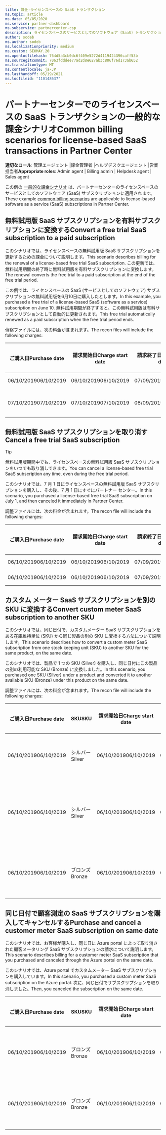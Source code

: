 ```yaml
---
title: 課金-ライセンスベースの SaaS トランザクション
ms.topic: article
ms.date: 05/05/2020
ms.service: partner-dashboard
ms.subservice: partnercenter-csp
description: ライセンスベースのサービスとしてのソフトウェア (SaaS) トランザクションについて、パートナーセンターでの一般的な課金シナリオについて説明します。
author: sodeb
ms.author: sodeb
ms.localizationpriority: medium
ms.custom: SEOMAY.20
ms.openlocfilehash: 764d5a3cb0dc6f409e5272d4119424396caff53b
ms.sourcegitcommit: 7063fdddee77ad2d8e627ab3c806f76d173ab652
ms.translationtype: MT
ms.contentlocale: ja-JP
ms.lasthandoff: 05/19/2021
ms.locfileid: "110148637"
---
```

# <a name="common-billing-scenarios-for-license-based-saas-transactions-in-partner-center"></a><span data-ttu-id="ed53f-103">パートナーセンターでのライセンスベースの SaaS トランザクションの一般的な課金シナリオ</span><span class="sxs-lookup"><span data-stu-id="ed53f-103">Common billing scenarios for license-based SaaS transactions in Partner Center</span></span>

<span data-ttu-id="ed53f-104">**適切なロール**: 管理エージェント |課金管理者 |ヘルプデスクエージェント |営業担当者</span><span class="sxs-lookup"><span data-stu-id="ed53f-104">**Appropriate roles**: Admin agent | Billing admin | Helpdesk agent | Sales agent</span></span>


<span data-ttu-id="ed53f-105">この例の [一般的な課金シナリオ](common-billing-scenarios.md) は、パートナーセンターのライセンスベースのサービスとしてのソフトウェア (SaaS) サブスクリプションに適用されます。</span><span class="sxs-lookup"><span data-stu-id="ed53f-105">These example [common billing scenarios](common-billing-scenarios.md) are applicable to license-based software as a service (SaaS) subscriptions in Partner Center.</span></span>

## <a name="convert-a-free-trial-saas-subscription-to-a-paid-subscription"></a><span data-ttu-id="ed53f-106">無料試用版 SaaS サブスクリプションを有料サブスクリプションに変換する</span><span class="sxs-lookup"><span data-stu-id="ed53f-106">Convert a free trial SaaS subscription to a paid subscription</span></span>

<span data-ttu-id="ed53f-107">このシナリオでは、ライセンスベースの無料試用版 SaaS サブスクリプションを更新するための課金について説明します。</span><span class="sxs-lookup"><span data-stu-id="ed53f-107">This scenario describes billing for the renewal of a license-based free trial SaaS subscription.</span></span> <span data-ttu-id="ed53f-108">この更新では、無料試用期間の終了時に無料試用版を有料サブスクリプションに変換します。</span><span class="sxs-lookup"><span data-stu-id="ed53f-108">The renewal converts the free trial to a paid subscription at the end of the free trial period.</span></span>

<span data-ttu-id="ed53f-109">この例では、ライセンスベースの SaaS (サービスとしてのソフトウェア) サブスクリプションの無料試用版を6月10日に購入したとします。</span><span class="sxs-lookup"><span data-stu-id="ed53f-109">In this example, you purchased a free trial of a license-based SaaS (software as a service) subscription on June 10.</span></span> <span data-ttu-id="ed53f-110">無料試用期間が終了すると、この無料試用版は有料サブスクリプションとして自動的に更新されます。</span><span class="sxs-lookup"><span data-stu-id="ed53f-110">This free trial automatically renewed as a paid subscription when the free trial period ends.</span></span>

<span data-ttu-id="ed53f-111">偵察ファイルには、次の料金が含まれます。</span><span class="sxs-lookup"><span data-stu-id="ed53f-111">The recon files will include the following charges:</span></span>

| <span data-ttu-id="ed53f-112">ご購入日</span><span class="sxs-lookup"><span data-stu-id="ed53f-112">Purchase date</span></span> | <span data-ttu-id="ed53f-113">請求開始日</span><span class="sxs-lookup"><span data-stu-id="ed53f-113">Charge start date</span></span> | <span data-ttu-id="ed53f-114">請求終了日</span><span class="sxs-lookup"><span data-stu-id="ed53f-114">Charge end date</span></span> | <span data-ttu-id="ed53f-115">Unit price</span><span class="sxs-lookup"><span data-stu-id="ed53f-115">Unit price</span></span> | <span data-ttu-id="ed53f-116">ユニット数</span><span class="sxs-lookup"><span data-stu-id="ed53f-116">Unit quantity</span></span> | <span data-ttu-id="ed53f-117">合計金額</span><span class="sxs-lookup"><span data-stu-id="ed53f-117">Total amount</span></span> | <span data-ttu-id="ed53f-118">請求の種類</span><span class="sxs-lookup"><span data-stu-id="ed53f-118">Charge type</span></span> | <span data-ttu-id="ed53f-119">サブスクリプションの説明</span><span class="sxs-lookup"><span data-stu-id="ed53f-119">Subscription description</span></span> |
| ------------- | ----------------- | --------------- | ---------- | ------------- | ------------ | ----------- | ----------------- |
| <span data-ttu-id="ed53f-120">06/10/2019</span><span class="sxs-lookup"><span data-stu-id="ed53f-120">06/10/2019</span></span> | <span data-ttu-id="ed53f-121">06/10/2019</span><span class="sxs-lookup"><span data-stu-id="ed53f-121">06/10/2019</span></span> | <span data-ttu-id="ed53f-122">07/09/2019</span><span class="sxs-lookup"><span data-stu-id="ed53f-122">07/09/2019</span></span> | <span data-ttu-id="ed53f-123">0 ドル</span><span class="sxs-lookup"><span data-stu-id="ed53f-123">$0</span></span> | <span data-ttu-id="ed53f-124">1</span><span class="sxs-lookup"><span data-stu-id="ed53f-124">1</span></span> | <span data-ttu-id="ed53f-125">0 ドル</span><span class="sxs-lookup"><span data-stu-id="ed53f-125">$0</span></span> | <span data-ttu-id="ed53f-126">新規</span><span class="sxs-lookup"><span data-stu-id="ed53f-126">New</span></span> | <span data-ttu-id="ed53f-127">無料試用版</span><span class="sxs-lookup"><span data-stu-id="ed53f-127">Free trial</span></span> |
| <span data-ttu-id="ed53f-128">07/10/2019</span><span class="sxs-lookup"><span data-stu-id="ed53f-128">07/10/2019</span></span> | <span data-ttu-id="ed53f-129">07/10/2019</span><span class="sxs-lookup"><span data-stu-id="ed53f-129">07/10/2019</span></span> | <span data-ttu-id="ed53f-130">08/09/2019</span><span class="sxs-lookup"><span data-stu-id="ed53f-130">08/09/2019</span></span> | <span data-ttu-id="ed53f-131">2 ドル</span><span class="sxs-lookup"><span data-stu-id="ed53f-131">$2</span></span> | <span data-ttu-id="ed53f-132">1</span><span class="sxs-lookup"><span data-stu-id="ed53f-132">1</span></span> | <span data-ttu-id="ed53f-133">2 ドル</span><span class="sxs-lookup"><span data-stu-id="ed53f-133">$2</span></span> | <span data-ttu-id="ed53f-134">更新</span><span class="sxs-lookup"><span data-stu-id="ed53f-134">Renew</span></span> | <span data-ttu-id="ed53f-135">有料サブスクリプション</span><span class="sxs-lookup"><span data-stu-id="ed53f-135">Paid subscription</span></span> |

## <a name="cancel-a-free-trial-saas-subscription"></a><span data-ttu-id="ed53f-136">無料試用版 SaaS サブスクリプションを取り消す</span><span class="sxs-lookup"><span data-stu-id="ed53f-136">Cancel a free trial SaaS subscription</span></span>

> [!TIP]
> <span data-ttu-id="ed53f-137">無料試用版期間中でも、ライセンスベースの無料試用版 SaaS サブスクリプションをいつでも取り消しできます。</span><span class="sxs-lookup"><span data-stu-id="ed53f-137">You can cancel a license-based free trial SaaS subscription any time, even during the free trial period.</span></span>

<span data-ttu-id="ed53f-138">このシナリオでは、7 月 1 日にライセンスベースの無料試用版 SaaS サブスクリプションを購入し、その後、7 月 1 日にすぐにパートナー センター。</span><span class="sxs-lookup"><span data-stu-id="ed53f-138">In this scenario, you purchased a license-based free trial SaaS subscription on July 1, and then canceled it immediately in Partner Center.</span></span>

<span data-ttu-id="ed53f-139">調整ファイルには、次の料金が含まれます。</span><span class="sxs-lookup"><span data-stu-id="ed53f-139">The recon file will include the following charges:</span></span>

| <span data-ttu-id="ed53f-140">ご購入日</span><span class="sxs-lookup"><span data-stu-id="ed53f-140">Purchase date</span></span> | <span data-ttu-id="ed53f-141">請求開始日</span><span class="sxs-lookup"><span data-stu-id="ed53f-141">Charge start date</span></span> | <span data-ttu-id="ed53f-142">請求終了日</span><span class="sxs-lookup"><span data-stu-id="ed53f-142">Charge end date</span></span> | <span data-ttu-id="ed53f-143">Unit price</span><span class="sxs-lookup"><span data-stu-id="ed53f-143">Unit price</span></span> | <span data-ttu-id="ed53f-144">単位数量</span><span class="sxs-lookup"><span data-stu-id="ed53f-144">Unit quantity</span></span> | <span data-ttu-id="ed53f-145">合計金額</span><span class="sxs-lookup"><span data-stu-id="ed53f-145">Total amount</span></span> | <span data-ttu-id="ed53f-146">請求の種類</span><span class="sxs-lookup"><span data-stu-id="ed53f-146">Charge type</span></span> | <span data-ttu-id="ed53f-147">サブスクリプションの説明</span><span class="sxs-lookup"><span data-stu-id="ed53f-147">Subscription description</span></span> |
| ------------- | ----------------- | --------------- | ---------- | ------------- | ------------ | ----------- | ----------------- |
| <span data-ttu-id="ed53f-148">06/10/2019</span><span class="sxs-lookup"><span data-stu-id="ed53f-148">06/10/2019</span></span> | <span data-ttu-id="ed53f-149">06/10/2019</span><span class="sxs-lookup"><span data-stu-id="ed53f-149">06/10/2019</span></span> | <span data-ttu-id="ed53f-150">07/09/2019</span><span class="sxs-lookup"><span data-stu-id="ed53f-150">07/09/2019</span></span> | <span data-ttu-id="ed53f-151">0 ドル</span><span class="sxs-lookup"><span data-stu-id="ed53f-151">$0</span></span> | <span data-ttu-id="ed53f-152">11</span><span class="sxs-lookup"><span data-stu-id="ed53f-152">11</span></span> | <span data-ttu-id="ed53f-153">0 ドル</span><span class="sxs-lookup"><span data-stu-id="ed53f-153">$0</span></span> | <span data-ttu-id="ed53f-154">新規</span><span class="sxs-lookup"><span data-stu-id="ed53f-154">New</span></span> | <span data-ttu-id="ed53f-155">無料試用版</span><span class="sxs-lookup"><span data-stu-id="ed53f-155">Free trial</span></span> |
| <span data-ttu-id="ed53f-156">06/10/2019</span><span class="sxs-lookup"><span data-stu-id="ed53f-156">06/10/2019</span></span> | <span data-ttu-id="ed53f-157">06/10/2019</span><span class="sxs-lookup"><span data-stu-id="ed53f-157">06/10/2019</span></span> | <span data-ttu-id="ed53f-158">07/09/2019</span><span class="sxs-lookup"><span data-stu-id="ed53f-158">07/09/2019</span></span> | <span data-ttu-id="ed53f-159">0 ドル</span><span class="sxs-lookup"><span data-stu-id="ed53f-159">$0</span></span> | <span data-ttu-id="ed53f-160">11</span><span class="sxs-lookup"><span data-stu-id="ed53f-160">11</span></span> | <span data-ttu-id="ed53f-161">0 ドル</span><span class="sxs-lookup"><span data-stu-id="ed53f-161">$0</span></span> | <span data-ttu-id="ed53f-162">Cancel</span><span class="sxs-lookup"><span data-stu-id="ed53f-162">Cancel</span></span> | <span data-ttu-id="ed53f-163">無料試用版</span><span class="sxs-lookup"><span data-stu-id="ed53f-163">Free trial</span></span> |

## <a name="convert-custom-meter-saas-subscription-to-another-sku"></a><span data-ttu-id="ed53f-164">カスタム メーター SaaS サブスクリプションを別の SKU に変換する</span><span class="sxs-lookup"><span data-stu-id="ed53f-164">Convert custom meter SaaS subscription to another SKU</span></span>

<span data-ttu-id="ed53f-165">このシナリオでは、同じ日付で、カスタムメーター SaaS サブスクリプションをある在庫維持単位 (SKU) から同じ製品の別の SKU に変換する方法について説明します。</span><span class="sxs-lookup"><span data-stu-id="ed53f-165">This scenario describes how to convert a custom meter SaaS subscription from one stock keeping unit (SKU) to another SKU for the same product, on the same date.</span></span>

<span data-ttu-id="ed53f-166">このシナリオでは、製品で 1 つの SKU (Silver) を購入し、同じ日付にこの製品の別の利用可能な SKU (Bronze) に変換しました。</span><span class="sxs-lookup"><span data-stu-id="ed53f-166">In this scenario, you purchased one SKU (Silver) under a product and converted it to another available SKU (Bronze) under this product on the same date.</span></span>

<span data-ttu-id="ed53f-167">調整ファイルには、次の料金が含まれます。</span><span class="sxs-lookup"><span data-stu-id="ed53f-167">The recon file will include the following charges:</span></span>

| <span data-ttu-id="ed53f-168">ご購入日</span><span class="sxs-lookup"><span data-stu-id="ed53f-168">Purchase date</span></span> | <span data-ttu-id="ed53f-169">SKU</span><span class="sxs-lookup"><span data-stu-id="ed53f-169">SKU</span></span> | <span data-ttu-id="ed53f-170">請求開始日</span><span class="sxs-lookup"><span data-stu-id="ed53f-170">Charge start date</span></span> | <span data-ttu-id="ed53f-171">請求終了日</span><span class="sxs-lookup"><span data-stu-id="ed53f-171">Charge end date</span></span> | <span data-ttu-id="ed53f-172">Unit price</span><span class="sxs-lookup"><span data-stu-id="ed53f-172">Unit price</span></span> | <span data-ttu-id="ed53f-173">単位数量</span><span class="sxs-lookup"><span data-stu-id="ed53f-173">Unit quantity</span></span> | <span data-ttu-id="ed53f-174">合計金額</span><span class="sxs-lookup"><span data-stu-id="ed53f-174">Total amount</span></span> | <span data-ttu-id="ed53f-175">請求の種類</span><span class="sxs-lookup"><span data-stu-id="ed53f-175">Charge type</span></span> | <span data-ttu-id="ed53f-176">サブスクリプションの説明</span><span class="sxs-lookup"><span data-stu-id="ed53f-176">Subscription description</span></span> |
| ------------- | ----------------- | ----------------- | --------------- | ---------- | ------------- | ------------ | ----------- | ----------------- |
| <span data-ttu-id="ed53f-177">06/10/2019</span><span class="sxs-lookup"><span data-stu-id="ed53f-177">06/10/2019</span></span> | <span data-ttu-id="ed53f-178">シルバー</span><span class="sxs-lookup"><span data-stu-id="ed53f-178">Silver</span></span> | <span data-ttu-id="ed53f-179">06/10/2019</span><span class="sxs-lookup"><span data-stu-id="ed53f-179">06/10/2019</span></span> | <span data-ttu-id="ed53f-180">06/10/2019</span><span class="sxs-lookup"><span data-stu-id="ed53f-180">06/10/2019</span></span> | <span data-ttu-id="ed53f-181">20 ドル</span><span class="sxs-lookup"><span data-stu-id="ed53f-181">$20</span></span> | <span data-ttu-id="ed53f-182">1</span><span class="sxs-lookup"><span data-stu-id="ed53f-182">1</span></span> | <span data-ttu-id="ed53f-183">20 ドル</span><span class="sxs-lookup"><span data-stu-id="ed53f-183">$20</span></span> | <span data-ttu-id="ed53f-184">新規</span><span class="sxs-lookup"><span data-stu-id="ed53f-184">New</span></span> | <span data-ttu-id="ed53f-185">カスタムメーター SaaS サブスクリプション</span><span class="sxs-lookup"><span data-stu-id="ed53f-185">Custom meter SaaS subscription</span></span> |
| <span data-ttu-id="ed53f-186">06/10/2019</span><span class="sxs-lookup"><span data-stu-id="ed53f-186">06/10/2019</span></span> | <span data-ttu-id="ed53f-187">シルバー</span><span class="sxs-lookup"><span data-stu-id="ed53f-187">Silver</span></span> | <span data-ttu-id="ed53f-188">06/10/2019</span><span class="sxs-lookup"><span data-stu-id="ed53f-188">06/10/2019</span></span> | <span data-ttu-id="ed53f-189">06/10/2019</span><span class="sxs-lookup"><span data-stu-id="ed53f-189">06/10/2019</span></span> | <span data-ttu-id="ed53f-190">20 ドル</span><span class="sxs-lookup"><span data-stu-id="ed53f-190">$20</span></span> | <span data-ttu-id="ed53f-191">1</span><span class="sxs-lookup"><span data-stu-id="ed53f-191">1</span></span> | <span data-ttu-id="ed53f-192">-$20</span><span class="sxs-lookup"><span data-stu-id="ed53f-192">-$20</span></span> | <span data-ttu-id="ed53f-193">Convert</span><span class="sxs-lookup"><span data-stu-id="ed53f-193">Convert</span></span> | <span data-ttu-id="ed53f-194">カスタムメーター SaaS サブスクリプションの日割り再請求</span><span class="sxs-lookup"><span data-stu-id="ed53f-194">Prorated rebill for custom meter SaaS subscription</span></span> |
| <span data-ttu-id="ed53f-195">06/10/2019</span><span class="sxs-lookup"><span data-stu-id="ed53f-195">06/10/2019</span></span> | <span data-ttu-id="ed53f-196">ブロンズ</span><span class="sxs-lookup"><span data-stu-id="ed53f-196">Bronze</span></span> | <span data-ttu-id="ed53f-197">06/10/2019</span><span class="sxs-lookup"><span data-stu-id="ed53f-197">06/10/2019</span></span> | <span data-ttu-id="ed53f-198">06/10/2019</span><span class="sxs-lookup"><span data-stu-id="ed53f-198">06/10/2019</span></span> | <span data-ttu-id="ed53f-199">$10</span><span class="sxs-lookup"><span data-stu-id="ed53f-199">$10</span></span> | <span data-ttu-id="ed53f-200">1</span><span class="sxs-lookup"><span data-stu-id="ed53f-200">1</span></span> | <span data-ttu-id="ed53f-201">$10</span><span class="sxs-lookup"><span data-stu-id="ed53f-201">$10</span></span> | <span data-ttu-id="ed53f-202">Convert</span><span class="sxs-lookup"><span data-stu-id="ed53f-202">Convert</span></span> | <span data-ttu-id="ed53f-203">カスタムメーター SaaS サブスクリプション</span><span class="sxs-lookup"><span data-stu-id="ed53f-203">Custom meter SaaS subscription</span></span> |

## <a name="purchase-and-cancel-a-customer-meter-saas-subscription-on-same-date"></a><span data-ttu-id="ed53f-204">同じ日付で顧客測定の SaaS サブスクリプションを購入してキャンセルする</span><span class="sxs-lookup"><span data-stu-id="ed53f-204">Purchase and cancel a customer meter SaaS subscription on same date</span></span>

<span data-ttu-id="ed53f-205">このシナリオでは、お客様が購入し、同じ日に Azure portal によって取り消された顧客メータリング SaaS サブスクリプションの請求について説明します。</span><span class="sxs-lookup"><span data-stu-id="ed53f-205">This scenario describes billing for a customer meter SaaS subscription that you purchased and canceled through the Azure portal on the same date.</span></span>

<span data-ttu-id="ed53f-206">このシナリオでは、Azure portal でカスタムメーター SaaS サブスクリプションを購入しています。</span><span class="sxs-lookup"><span data-stu-id="ed53f-206">In this scenario, you purchased a custom meter SaaS subscription on the Azure portal.</span></span> <span data-ttu-id="ed53f-207">次に、同じ日付でサブスクリプションを取り消しました。</span><span class="sxs-lookup"><span data-stu-id="ed53f-207">Then, you canceled the subscription on the same date.</span></span>

| <span data-ttu-id="ed53f-208">ご購入日</span><span class="sxs-lookup"><span data-stu-id="ed53f-208">Purchase date</span></span> | <span data-ttu-id="ed53f-209">SKU</span><span class="sxs-lookup"><span data-stu-id="ed53f-209">SKU</span></span> | <span data-ttu-id="ed53f-210">請求開始日</span><span class="sxs-lookup"><span data-stu-id="ed53f-210">Charge start date</span></span> | <span data-ttu-id="ed53f-211">請求終了日</span><span class="sxs-lookup"><span data-stu-id="ed53f-211">Charge end date</span></span> | <span data-ttu-id="ed53f-212">Unit price</span><span class="sxs-lookup"><span data-stu-id="ed53f-212">Unit price</span></span> | <span data-ttu-id="ed53f-213">ユニット数</span><span class="sxs-lookup"><span data-stu-id="ed53f-213">Unit quantity</span></span> | <span data-ttu-id="ed53f-214">合計金額</span><span class="sxs-lookup"><span data-stu-id="ed53f-214">Total amount</span></span> | <span data-ttu-id="ed53f-215">請求の種類</span><span class="sxs-lookup"><span data-stu-id="ed53f-215">Charge type</span></span> | <span data-ttu-id="ed53f-216">サブスクリプションの説明</span><span class="sxs-lookup"><span data-stu-id="ed53f-216">Subscription description</span></span> |
| ------------- | ------------- |----------------- | --------------- | ---------- | ------------- | ------------ | ----------- | ----------------- |
| <span data-ttu-id="ed53f-217">06/10/2019</span><span class="sxs-lookup"><span data-stu-id="ed53f-217">06/10/2019</span></span> | <span data-ttu-id="ed53f-218">ブロンズ</span><span class="sxs-lookup"><span data-stu-id="ed53f-218">Bronze</span></span> | <span data-ttu-id="ed53f-219">06/10/2019</span><span class="sxs-lookup"><span data-stu-id="ed53f-219">06/10/2019</span></span> | <span data-ttu-id="ed53f-220">06/10/2019</span><span class="sxs-lookup"><span data-stu-id="ed53f-220">06/10/2019</span></span> | <span data-ttu-id="ed53f-221">$10</span><span class="sxs-lookup"><span data-stu-id="ed53f-221">$10</span></span> | <span data-ttu-id="ed53f-222">1</span><span class="sxs-lookup"><span data-stu-id="ed53f-222">1</span></span> | <span data-ttu-id="ed53f-223">$10</span><span class="sxs-lookup"><span data-stu-id="ed53f-223">$10</span></span> | <span data-ttu-id="ed53f-224">新規</span><span class="sxs-lookup"><span data-stu-id="ed53f-224">New</span></span> | <span data-ttu-id="ed53f-225">カスタムメーター SaaS サブスクリプション</span><span class="sxs-lookup"><span data-stu-id="ed53f-225">Custom meter SaaS subscription</span></span> |
| <span data-ttu-id="ed53f-226">06/10/2019</span><span class="sxs-lookup"><span data-stu-id="ed53f-226">06/10/2019</span></span> | <span data-ttu-id="ed53f-227">ブロンズ</span><span class="sxs-lookup"><span data-stu-id="ed53f-227">Bronze</span></span> | <span data-ttu-id="ed53f-228">06/10/2019</span><span class="sxs-lookup"><span data-stu-id="ed53f-228">06/10/2019</span></span> | <span data-ttu-id="ed53f-229">06/10/2019</span><span class="sxs-lookup"><span data-stu-id="ed53f-229">06/10/2019</span></span> | <span data-ttu-id="ed53f-230">$10</span><span class="sxs-lookup"><span data-stu-id="ed53f-230">$10</span></span> | <span data-ttu-id="ed53f-231">1</span><span class="sxs-lookup"><span data-stu-id="ed53f-231">1</span></span> | <span data-ttu-id="ed53f-232">-$10</span><span class="sxs-lookup"><span data-stu-id="ed53f-232">-$10</span></span> | <span data-ttu-id="ed53f-233">CancelImmediate</span><span class="sxs-lookup"><span data-stu-id="ed53f-233">CancelImmediate</span></span> | <span data-ttu-id="ed53f-234">カスタムメーター SaaS サブスクリプション</span><span class="sxs-lookup"><span data-stu-id="ed53f-234">Custom meter SaaS subscription</span></span> |
